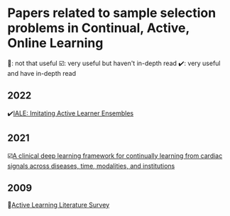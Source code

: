 # Papers related to sample selection problems in Continual, Active, Online Learning
🍤: not that useful
☑️: very useful but haven't in-depth read
✔️: very useful and have in-depth read


## 2022
✔️[IALE: Imitating Active Learner Ensembles](https://www.jmlr.org/papers/volume23/21-0387/21-0387.pdf)

## 2021
☑️[A clinical deep learning framework for continually learning from cardiac signals across diseases, time, modalities, and institutions](https://www.nature.com/articles/s41467-021-24483-0.pdf)

## 2009

🍤[Active Learning Literature Survey](https://minds.wisconsin.edu/handle/1793/60660)
